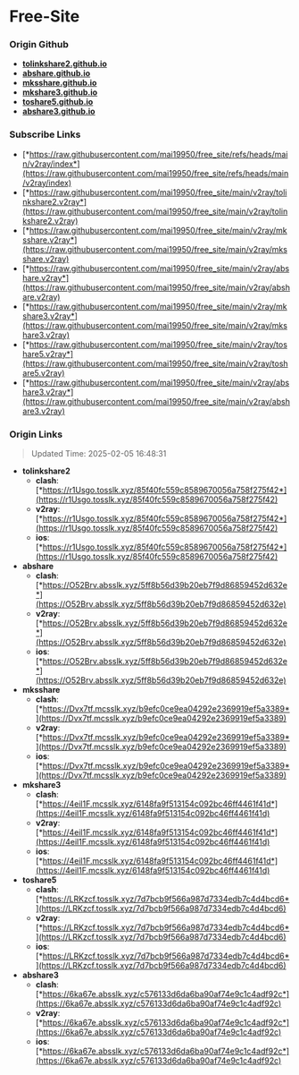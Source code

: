 # Free-Site

### Origin Github

- [**tolinkshare2.github.io**](https://github.com/tolinkshare2/tolinkshare2.github.io)
- [**abshare.github.io**](https://github.com/abshare/abshare.github.io)
- [**mksshare.github.io**](https://github.com/mksshare/mksshare.github.io)
- [**mkshare3.github.io**](https://github.com/mkshare3/mkshare3.github.io)
- [**toshare5.github.io**](https://github.com/toshare5/toshare5.github.io)
- [**abshare3.github.io**](https://github.com/abshare3/abshare3.github.io)

### Subscribe Links

- [*https://raw.githubusercontent.com/mai19950/free_site/refs/heads/main/v2ray/index*](https://raw.githubusercontent.com/mai19950/free_site/refs/heads/main/v2ray/index)
- [*https://raw.githubusercontent.com/mai19950/free_site/main/v2ray/tolinkshare2.v2ray*](https://raw.githubusercontent.com/mai19950/free_site/main/v2ray/tolinkshare2.v2ray)
- [*https://raw.githubusercontent.com/mai19950/free_site/main/v2ray/mksshare.v2ray*](https://raw.githubusercontent.com/mai19950/free_site/main/v2ray/mksshare.v2ray)
- [*https://raw.githubusercontent.com/mai19950/free_site/main/v2ray/abshare.v2ray*](https://raw.githubusercontent.com/mai19950/free_site/main/v2ray/abshare.v2ray)
- [*https://raw.githubusercontent.com/mai19950/free_site/main/v2ray/mkshare3.v2ray*](https://raw.githubusercontent.com/mai19950/free_site/main/v2ray/mkshare3.v2ray)
- [*https://raw.githubusercontent.com/mai19950/free_site/main/v2ray/toshare5.v2ray*](https://raw.githubusercontent.com/mai19950/free_site/main/v2ray/toshare5.v2ray)
- [*https://raw.githubusercontent.com/mai19950/free_site/main/v2ray/abshare3.v2ray*](https://raw.githubusercontent.com/mai19950/free_site/main/v2ray/abshare3.v2ray)

### Origin Links

> Updated Time: 2025-02-05 16:48:31

- **tolinkshare2**
  - **clash**: [*https://r1Usgo.tosslk.xyz/85f40fc559c8589670056a758f275f42*](https://r1Usgo.tosslk.xyz/85f40fc559c8589670056a758f275f42)
  - **v2ray**: [*https://r1Usgo.tosslk.xyz/85f40fc559c8589670056a758f275f42*](https://r1Usgo.tosslk.xyz/85f40fc559c8589670056a758f275f42)
  - **ios**: [*https://r1Usgo.tosslk.xyz/85f40fc559c8589670056a758f275f42*](https://r1Usgo.tosslk.xyz/85f40fc559c8589670056a758f275f42)
- **abshare**
  - **clash**: [*https://O52Brv.absslk.xyz/5ff8b56d39b20eb7f9d86859452d632e*](https://O52Brv.absslk.xyz/5ff8b56d39b20eb7f9d86859452d632e)
  - **v2ray**: [*https://O52Brv.absslk.xyz/5ff8b56d39b20eb7f9d86859452d632e*](https://O52Brv.absslk.xyz/5ff8b56d39b20eb7f9d86859452d632e)
  - **ios**: [*https://O52Brv.absslk.xyz/5ff8b56d39b20eb7f9d86859452d632e*](https://O52Brv.absslk.xyz/5ff8b56d39b20eb7f9d86859452d632e)
- **mksshare**
  - **clash**: [*https://Dvx7tf.mcsslk.xyz/b9efc0ce9ea04292e2369919ef5a3389*](https://Dvx7tf.mcsslk.xyz/b9efc0ce9ea04292e2369919ef5a3389)
  - **v2ray**: [*https://Dvx7tf.mcsslk.xyz/b9efc0ce9ea04292e2369919ef5a3389*](https://Dvx7tf.mcsslk.xyz/b9efc0ce9ea04292e2369919ef5a3389)
  - **ios**: [*https://Dvx7tf.mcsslk.xyz/b9efc0ce9ea04292e2369919ef5a3389*](https://Dvx7tf.mcsslk.xyz/b9efc0ce9ea04292e2369919ef5a3389)
- **mkshare3**
  - **clash**: [*https://4eil1F.mcsslk.xyz/6148fa9f513154c092bc46ff4461f41d*](https://4eil1F.mcsslk.xyz/6148fa9f513154c092bc46ff4461f41d)
  - **v2ray**: [*https://4eil1F.mcsslk.xyz/6148fa9f513154c092bc46ff4461f41d*](https://4eil1F.mcsslk.xyz/6148fa9f513154c092bc46ff4461f41d)
  - **ios**: [*https://4eil1F.mcsslk.xyz/6148fa9f513154c092bc46ff4461f41d*](https://4eil1F.mcsslk.xyz/6148fa9f513154c092bc46ff4461f41d)
- **toshare5**
  - **clash**: [*https://LRKzcf.tosslk.xyz/7d7bcb9f566a987d7334edb7c4d4bcd6*](https://LRKzcf.tosslk.xyz/7d7bcb9f566a987d7334edb7c4d4bcd6)
  - **v2ray**: [*https://LRKzcf.tosslk.xyz/7d7bcb9f566a987d7334edb7c4d4bcd6*](https://LRKzcf.tosslk.xyz/7d7bcb9f566a987d7334edb7c4d4bcd6)
  - **ios**: [*https://LRKzcf.tosslk.xyz/7d7bcb9f566a987d7334edb7c4d4bcd6*](https://LRKzcf.tosslk.xyz/7d7bcb9f566a987d7334edb7c4d4bcd6)
- **abshare3**
  - **clash**: [*https://6ka67e.absslk.xyz/c576133d6da6ba90af74e9c1c4adf92c*](https://6ka67e.absslk.xyz/c576133d6da6ba90af74e9c1c4adf92c)
  - **v2ray**: [*https://6ka67e.absslk.xyz/c576133d6da6ba90af74e9c1c4adf92c*](https://6ka67e.absslk.xyz/c576133d6da6ba90af74e9c1c4adf92c)
  - **ios**: [*https://6ka67e.absslk.xyz/c576133d6da6ba90af74e9c1c4adf92c*](https://6ka67e.absslk.xyz/c576133d6da6ba90af74e9c1c4adf92c)
